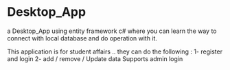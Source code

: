 # Desktop_App 

a Desktop_App using entity framework c# where you can learn the way to connect with local database and do operation with it.

This application is for student affairs .. 
they can do the following :
1- register and login
2- add / remove  / Update data
Supports admin login 
